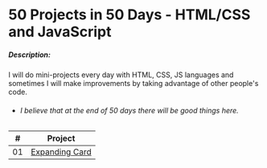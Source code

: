 

 # 50 Projects in 50 Days - HTML/CSS and JavaScript



 ##### Description:

 I will do mini-projects every day with HTML, CSS, JS languages and sometimes I will make
 improvements by taking advantage of other people's code.

 - ###### I believe that at the end of 50 days there will be good things here.

| # | Project |
| ------ | ------ |
| 01 | [Expanding Card](https://github.com/cankerim02/50-projects-50-days/tree/master/expanding-cards "Expanding Card")|

